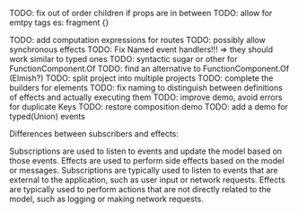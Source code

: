 
TODO: fix out of order children if props are in between
TODO: allow for emtpy tags es: fragment {} 

TODO: add computation expressions for routes
TODO: possibly allow synchronous effects
TODO: Fix Named event handlers!!! => they should work similar to typed ones
TODO: syntactic sugar or other for FunctionComponent.Of
TODO: find an alternative to FunctionComponent.Of (Elmish?)
TODO: split project into multiple projects
TODO: complete the builders for elements
TODO: fix naming to distinguish between definitions of effects and actually executing them
TODO: improve demo, avoid errors for duplicate Keys
TODO: restore composition demo
TODO: add a demo for typed(Union) events

Differences between subscribers and effects:

Subscriptions are used to listen to events and update the model based on those events.
Effects are used to perform side effects based on the model or messages.
Subscriptions are typically used to listen to events that are external to the application, such as user input or network requests.
Effects are typically used to perform actions that are not directly related to the model, such as logging or making network requests.

